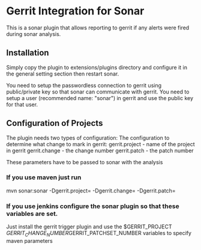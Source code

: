# Gerrit Integration for Sonar
 
This is a sonar plugin that allows reporting to gerrit if any alerts were fired during sonar analysis.

## Installation
Simply copy the plugin to extensions/plugins directory and configure it in the general setting section then restart sonar.

You need to setup the passwordless connection to gerrit using public/private key so that sonar can communicate with gerrit.
You need to setup a user (recommended name: "sonar") in gerrit and use the public key for that user.

## Configuration of Projects

The plugin needs two types of configuration:
The configuration to determine what change to mark in gerrit:
gerrit.project - name of the project in gerrit
gerrit.change - the change number
gerrit.patch - the patch number

These parameters have to be passed to sonar with the analysis

### If you use maven just run

mvn sonar:sonar -Dgerrit.project=<projectname> -Dgerrit.change=<change> -Dgerrit.patch=<patch>

### If you use jenkins configure the sonar plugin so that these variables are set.

Just install the gerrit trigger plugin and use the $GERRIT_PROJECT $GERRIT_CHANGE_NUMBER$GERRIT_PATCHSET_NUMBER variables to specify maven parameters


